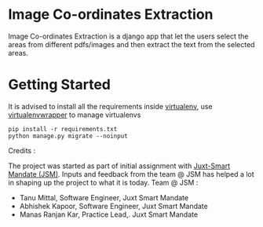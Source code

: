 Image Co-ordinates Extraction 
=============================

Image Co-ordinates Extraction is a django app that let the users select the 
areas from different pdfs/images and then
extract the text from the selected areas.


# Getting Started

It is advised to install all the requirements inside [virtualenv], use 
[virtualenvwrapper] to manage virtualenvs 

[virtualenv]: https://virtualenv.pypa.io/en/latest/
[virtualenvwrapper]: https://virtualenvwrapper.readthedocs.org/en/latest/

```
pip install -r requirements.txt
python manage.py migrate --noinput
```

Credits : 

The project was started as part of initial assignment with 
[Juxt-Smart Mandate (JSM)](http://juxt-smartmandate.com).
Inputs and feedback from the team @ JSM has helped a lot in shaping up the
project to what it is today. 
Team @ JSM :
 
- Tanu Mittal, Software Engineer, Juxt Smart Mandate
- Abhishek Kapoor, Software Engineer, Juxt Smart Mandate
- Manas Ranjan Kar, Practice Lead,. Juxt Smart Mandate
